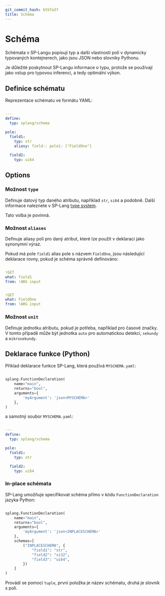 ```yaml
---
git_commit_hash: b55fa3f
title: Schéma
---
```


# Schéma

Schémata v SP-Langu popisují typ a další vlastnosti polí v dynamicky typovaných kontejnerech, jako jsou JSON nebo slovníky Pythonu.

Je důležité poskytnout SP-Langu informace o typu, protože se používají jako vstup pro typovou inferenci, a tedy optimální výkon.


## Definice schématu

Reprezentace schématu ve formátu YAML:
```yaml

---
define:
  typ: splang/schema

pole:
  field1:
    typ: str
    aliasy: field:: pole1: ["FieldOne"]
  
  field2:
    typ: ui64
```


## Options

### Možnost `type`

Definuje datový typ daného atributu, například `str`, `si64` a podobně.
Další informace naleznete v SP-Lang [type system](types).

Tato volba je povinná.


### Možnost `aliases`

Definuje aliasy polí pro daný atribut, které lze použít v deklaraci jako synonymní výraz.

Pokud má pole `field1` alias pole s názvem `FieldOne`, jsou následující deklarace rovny, pokud je schéma správně definováno:
```yaml

!GET
what: field1
from: !ARG input
```
```yaml

!GET
what: FieldOne
from: !ARG input
```

### Možnost `unit`

Definuje jednotku atributu, pokud je potřeba, například pro časové značky. V tomto případě může být jednotka `auto` pro automatickou detekci, `sekundy` a `mikrosekundy`.


## Deklarace funkce (Python)

Příklad deklarace funkce SP-Lang, která používá `MYSCHEMA.yaml`:
```python

splang.FunctionDeclaration(
	name="main",
	returns="bool",
	arguments={
		'myArgument': 'json<MYSCHEMA>'
	},
)
```

a samotný soubor `MYSCHEMA.yaml`:
```yaml

---
define:
  typ: splang/schema

pole:
  field1:
    typ: str

  field2:
    typ: ui64
```

### In-place schémata

SP-Lang umožňuje specifikovat schéma přímo v kódu `FunctionDeclaration` jazyka Python:
```python

splang.FunctionDeclaration(
	name="main",
	returns="bool",
	arguments={
		'myArgument': 'json<INPLACESCHEMA>'
	},
	schemas=[
		("INPLACESCHEMA", {
			"field1": "str",
			"field2": "si32",
			"field3": "ui64",
		})
	]
)
```

Provádí se pomocí `tuple`, první položka je název schématu, druhá je slovník s poli.
